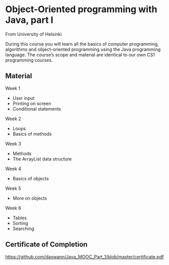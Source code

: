 # Object-Oriented programming with Java, part I

From University of Helsinki

During this course you will learn all the basics of computer programming, algorithms and object-oriented programming using the Java programming language. The course’s scope and material are identical to our own CS1 programming courses.

## Material

Week 1
- User input
- Printing on screen
- Conditional statements

Week 2
- Loops
- Basics of methods

Week 3
- Methods
- The ArrayList data structure

Week 4
- Basics of objects

Week 5
- More on objects

Week 6
- Tables
- Sorting
- Searching

## Certificate of Completion
https://github.com/daxwann/Java_MOOC_Part_1/blob/master/certificate.pdf
